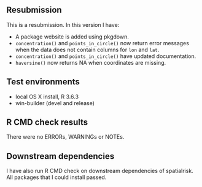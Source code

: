 ## Resubmission
This is a resubmission. In this version I have:

* A package website is added using pkgdown.
* `concentration()` and `points_in_circle()` now return error messages when the data does not contain columns for `lon` and `lat`.
* `concentration()` and `points_in_circle()` have updated documentation.
* `haversine()` now returns NA when coordinates are missing.

## Test environments
* local OS X install, R 3.6.3
* win-builder (devel and release)

## R CMD check results
There were no ERRORs, WARNINGs or NOTEs. 

## Downstream dependencies
I have also run R CMD check on downstream dependencies of spatialrisk.
All packages that I could install passed.


